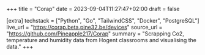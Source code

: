 +++
title = "Corap"
date = 2023-09-04T11:27:47+02:00
draft = false

[extra]
techstack = ["Python", "Go", "TailwindCSS", "Docker", "PostgreSQL"]
live_url = "https://corap.beta.pine32.be/devices"
source_url = "https://github.com/Pineapple217/Corap"
summary = "Scrapping Co2, temperature and humidity data from Hogent classrooms and visualising the data."
+++
